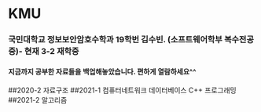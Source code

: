 # KMU
### 국민대학교 정보보안암호수학과 19학번 김수빈. (소프트웨어학부 복수전공 중)- 현재 3-2 재학중
#### 지금까지 공부한 자료들을 백업해놓았습니다. 편하게 열람하세요^^ 
##2020-2 
자료구조
##2021-1
컴퓨터네트워크
데이터베이스
C++ 프로그래밍
##2021-2
알고리즘
